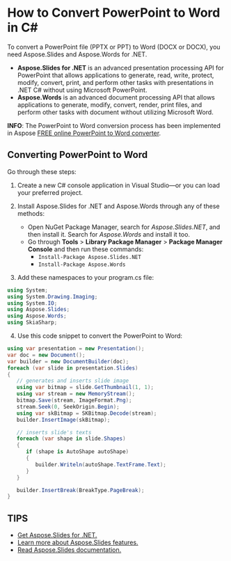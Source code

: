 # How to Convert PowerPoint to Word in C#

To convert a PowerPoint file (PPTX or PPT) to Word (DOCX or DOCX), you need Aspose.Slides and Aspose.Words for .NET.

* **Aspose.Slides for .NET** is an advanced presentation processing API for PowerPoint that allows applications to generate, read, write, protect, modify, convert, print, and perform other tasks with presentations in .NET C# without using Microsoft PowerPoint. 
* **Aspose.Words** is an advanced document processing API that allows applications to generate, modify, convert, render, print files, and perform other tasks with document without utilizing Microsoft Word. 

**INFO**: The PowerPoint to Word conversion process has been implemented in Aspose [FREE online PowerPoint to Word converter](https://products.aspose.app/slides/conversion/pptx-to-docx). 

## Converting PowerPoint to Word 

Go through these steps:

1. Create a new C# console application in Visual Studio—or you can load your preferred project. 

2. Install Aspose.Slides for .NET and Aspose.Words through any of these methods:
   * Open NuGet Package Manager, search for *Aspose.Slides.NET*, and then install it. Search for *Aspose.Words* and install it too. 
   * Go through **Tools** > **Library Package Manager** > **Package Manager Console** and then run these commands:
     *  `Install-Package Aspose.Slides.NET` 
     * `Install-Package Aspose.Words`
   
3. Add these namespaces to your program.cs file:

```c#
using System;
using System.Drawing.Imaging;
using System.IO;
using Aspose.Slides;
using Aspose.Words;
using SkiaSharp;
```

4. Use this code snippet to convert the PowerPoint to Word:

```c#
using var presentation = new Presentation();
var doc = new Document();
var builder = new DocumentBuilder(doc);
foreach (var slide in presentation.Slides)
{
   // generates and inserts slide image
   using var bitmap = slide.GetThumbnail(1, 1);
   using var stream = new MemoryStream();
   bitmap.Save(stream, ImageFormat.Png);
   stream.Seek(0, SeekOrigin.Begin);
   using var skBitmap = SKBitmap.Decode(stream);
   builder.InsertImage(skBitmap);

   // inserts slide's texts
   foreach (var shape in slide.Shapes)
   {
      if (shape is AutoShape autoShape)
      {
         builder.Writeln(autoShape.TextFrame.Text);
      }
   }

   builder.InsertBreak(BreakType.PageBreak);
}
```



## TIPS

* [Get Aspose.Slides for .NET.](https://products.aspose.com/slides/net/)
* [Learn more about Aspose.Slides features.](https://docs.aspose.com/slides/net/features-overview/)
* [Read Aspose.Slides documentation.](https://docs.aspose.com/slides/net/) 